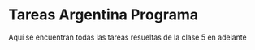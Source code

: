 # Tareas Argentina Programa
 Aquí se encuentran todas las tareas resueltas de la clase 5 en adelante
